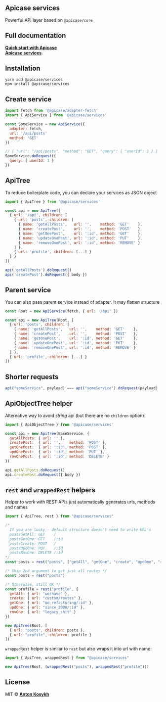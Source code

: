 ## Apicase services

Powerful API layer based on `@apicase/core`

## Full documentation

[**Quick start with Apicase**](https://kelin2025.gitbooks.io/apicase/content/getting-started/basic-ideas.html)  
[**Apicase services**](https://kelin2025.gitbooks.io/apicase/content/anatomy/services.html)

## Installation

```
yarn add @apicase/services
npm install @apicase/services
```

## Create service

```javascript
import fetch from '@apicase/adapter-fetch'
import { ApiService } from '@apicase/services'

const SomeService = new ApiService({
  adapter: fetch,
  url: '/api/posts'
  method: 'GET'
})

// { "url": "/api/posts", "method": "GET", "query": { "userId": 1 } }
SomeService.doRequest({
  query: { userId: 1 }
})
```

## ApiTree

To reduce boilerplate code, you can declare your services as JSON object

```javascript
import { ApiTree } from '@apicase/services'

const api = new ApiTree([
  { url: '/api', children: [
    { url: 'posts', children: [
      { name: 'getAllPosts',   url: '',    method: 'GET'    },
      { name: 'createPost',    url: '',    method: 'POST'   },
      { name: 'getOnePost',    url: ':id', method: 'GET'    },
      { name: 'updateOnePost', url: ':id', method: 'PUT'    },
      { name: 'removeOnePost', url: ':id', method: 'REMOVE' }
    ] },
    { url: 'profile', children: [...] }
  ] }
])

api('getAllPosts').doRequest()
api('createPost').doRequest({ body })
```

## Parent service

You can also pass parent service instead of adapter. It may flatten structure

```javascript
const Root = new ApiService(fetch, { url: '/api' })

const api = new ApiTree(Root, [
  { url: 'posts', children: [
    { name: 'getAllPosts',   url: '',    method: 'GET'    },
    { name: 'createPost',    url: '',    method: 'POST'   },
    { name: 'getOnePost',    url: ':id', method: 'GET'    },
    { name: 'updateOnePost', url: ':id', method: 'PUT'    },
    { name: 'removeOnePost', url: ':id', method: 'REMOVE' }
  ] },
  { url: 'profile', children: [...] }
])
```

## Shorter requests

```javascript
api("someService", payload) === api("someService").doRequest(payload)
```

## ApiObjectTree helper

Alternative way to avoid _string_ api (but there are no `children` option):

```js
import { ApiObjectTree } from '@apicase/services'

const api = new ApiTree(BaseService, {
  getAllPosts: { url: '' },
  createPost:  { url: '',    method: 'POST' },
  getOnePost:  { url: ':id', method: 'POST' },
  updOnePost:  { url: ':id', method: 'PUT' },
  rmvOnePost:  { url: ':id', method: 'DELETE' }
})

api.getAllPosts.doRequest()
api.createPost.doRequest({ body })
```

## `rest` and `wrappedRest` helpers

Helper to work with REST APIs just automatically generates urls, methods and names

```javascript
import { ApiTree, rest } from "@apicase/services"

/*
  If you are lucky - default structure doesn't need to write URL's
  postsGetAll: GET    /
  postsGetOne: GET    /:id
  postsCreate: POST   /
  postsUpdOne: PUT    /:id
  postsRmvOne: DELETE /:id
*/
const posts = rest("posts", ["getAll", "getOne", "create", "updOne", "rmvOne"])

/* Skip 2nd argument to get just all routes */
const posts = rest("posts")

/* Otherwise, still OK */
const profile = rest("profile", {
  getAll: { url: "we/have" },
  create: { url: "custom/routes" },
  getOne: { url: "no_refactoring/:id" },
  updOne: { url: "since_2008/:id" },
  rmvOne: { url: "legacy_shit" }
})

new ApiTree(Root, [
  { url: "posts", children: posts },
  { url: "profile", children: profile }
])
```

`wrappedRest` helper is similar to `rest` but also wraps it into url with name:

```javascript
import { ApiTree, wrappedRest } from "@apicase/services"

new ApiTree(Root, [wrappedRest("posts"), wrappedRest("profile")])
```

## License

MIT © [**Anton Kosykh**](https://github.com/kelin2025)
